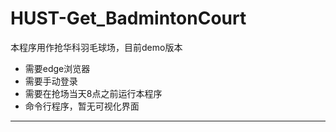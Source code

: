 # HUST-Get_BadmintonCourt
本程序用作抢华科羽毛球场，目前demo版本
* 需要edge浏览器
* 需要手动登录
* 需要在抢场当天8点之前运行本程序
* 命令行程序，暂无可视化界面
----
